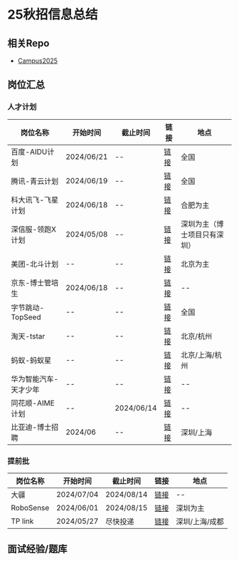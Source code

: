 # 25秋招信息总结


## 相关Repo

- [Campus2025](https://github.com/NAOSI-DLUT/Campus2025)

## 岗位汇总

### 人才计划

| 岗位名称 | 开始时间 | 截止时间 | 链接 | 地点 |
| --- | --- | --- | --- |  --- |
| 百度-AIDU计划 | 2024/06/21 | -- | [链接](https://talent.baidu.com/jobs/list?projectType=3&recruitType=GRADUATE) | 全国 |
| 腾讯-青云计划 | 2024/06/19 | -- | [链接](https://join.qq.com/qingyun.html) | 全国 |
| 科大讯飞-飞星计划 | 2024/06/18 | -- | [链接](https://campus.iflytek.com/official-pc/jobList) | 合肥为主 |
| 深信服-领跑X计划 | 2024/05/08 | -- | [链接](https://hr.sangfor.com/campucompon/Delivery/3943) | 深圳为主（博士项目只有深圳） |
| 美团-北斗计划 | -- | -- | [链接](https://zhaopin.meituan.com/web/beidou) | 北京为主 |
| 京东-博士管培生 | 2024/06/18 | -- | [链接](https://mp.weixin.qq.com/s/T8ddBWprbIaClGILyzfNkA) | -- |
| 字节跳动-TopSeed | -- | -- | [链接](https://jobs.bytedance.com/campus) | 全国 |
| 淘天-tstar |  -- | -- | [链接](https://talent.taotian.com/campus/position-list?campusType=star&lang=zh) | 北京/杭州 |
| 蚂蚁-蚂蚁星 | -- | -- | [链接](https://talent.antgroup.com/campus-full-list?antStar) | 北京/上海/杭州 |
| 华为智能汽车-天才少年 | -- | -- | [链接](https://mp.weixin.qq.com/s?__biz=MzkyNzU5NjcwMg==&mid=2247484948&idx=2&sn=72015cc3de443300e277d513aa13a7c8&chksm=c224efe5f55366f376d8cf23db42acd0cd176d37adea6e41e94b2e3962ccb8ec7d4b1e05877c&token=764513816&lang=zh_CN&scene=21#wechat_redirect) | -- |
| 同花顺-AIME计划 | -- | 2024/06/14 | [链接](https://mp.weixin.qq.com/s?__biz=MzkyNzU5NjcwMg==&mid=2247484938&idx=1&sn=116b2897e18b411905f75897b6cf5871&chksm=c224effbf55366ed39210967a07d22ad448a668c75c7d8a053c3985d6ae1b1afdff22f7b36f9&token=764513816&lang=zh_CN&scene=21#wechat_redirect) | -- |
| 比亚迪-博士招聘 | 2024/06 | --| [链接](https://job.byd.com/portal/pc/#/school/schoolPhQ?1wdfb1LbMwhz4TymXhCJbg==) | 深圳/上海 | 

### 提前批

| 岗位名称 | 开始时间 | 截止时间 | 链接 | 地点 |
| --- | --- | --- | --- |  --- |
| 大疆 | 2024/07/04 | 2024/08/14 | [链接](https://mp.weixin.qq.com/s/F-2iuckFka_KIUwRfd5OSw) | -- |
| RoboSense | 2024/06/01 | 2024/08/15 | [链接](https://mp.weixin.qq.com/s/n4UaEKk1yK2wdH2KZPHuMw) | 深圳为主 |
| TP link | 2024/05/27 | 尽快投递 | [链接](https://career.tplinkglobal.com/campus/jobs) | 深圳/上海/成都 |


## 面试经验/题库
